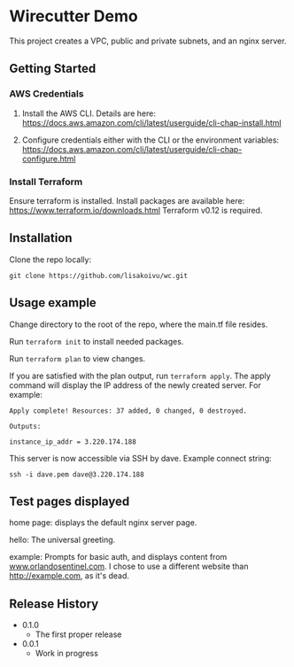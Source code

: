# Wirecutter Demo

This project creates a VPC, public and private subnets, and an nginx server. 

## Getting Started

### AWS Credentials

1. Install the AWS CLI. Details are here:
   https://docs.aws.amazon.com/cli/latest/userguide/cli-chap-install.html

2. Configure credentials either with the CLI or the environment variables:
   https://docs.aws.amazon.com/cli/latest/userguide/cli-chap-configure.html

### Install Terraform

Ensure terraform is installed. Install packages are available here:
https://www.terraform.io/downloads.html
Terraform v0.12 is required.

## Installation

Clone the repo locally:

`git clone https://github.com/lisakoivu/wc.git
`


## Usage example

Change directory to the root of the repo, where the main.tf file resides. 

Run `terraform init` to install needed packages.

Run `terraform plan` to view changes. 

If you are satisfied with the plan output, run `terraform apply`.
The apply command will display the IP address of the newly created server. 
For example:
```
Apply complete! Resources: 37 added, 0 changed, 0 destroyed.

Outputs:

instance_ip_addr = 3.220.174.188
```
This server is now accessible via SSH by dave. 
Example connect string: 
```
ssh -i dave.pem dave@3.220.174.188
```
## Test pages displayed

home page: displays the default nginx server page.

hello: The universal greeting.

example: Prompts for basic auth, and displays content from www.orlandosentinel.com.
I chose to use a different website than http://example.com, as it's dead. 

## Release History

* 0.1.0
    * The first proper release
* 0.0.1
    * Work in progress




    